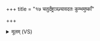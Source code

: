 +++
title = "१७ चतुर्दंष्ट्राञ्छ्यावदतः कुम्भमुष्काँ"

+++
<details><summary>मूलम् (VS)</summary>

चतु॑र्दंष्ट्राञ्छ्या॒वद॑तः कु॒म्भमु॑ष्काँ॒ असृ॑ङ्मुखान्। स्व॑भ्य॒सा ये चो॑द्भ्य॒साः ॥
</details>